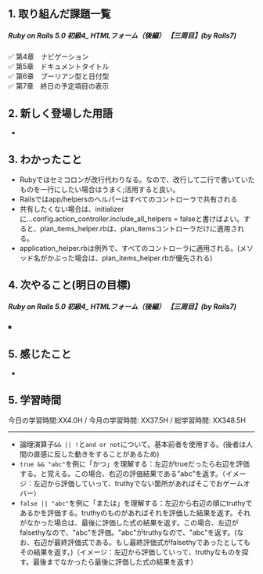 ## 1. 取り組んだ課題一覧
##### Ruby on Rails 5.0 初級4_ HTMLフォーム（後編）   【三周目】(by Rails7)
✅ 第4章　ナビゲーション   
✅ 第5章　ドキュメントタイトル   
✅ 第6章　ブーリアン型と日付型   
✅ 第7章　終日の予定項目の表示

## 2. 新しく登場した用語
- 

## 3. わかったこと
- Rubyではセミコロンが改行代わりなる。なので、改行して二行で書いていたものを一行にしたい場合はうまく;活用すると良い。
- Railsではapp/helpersのヘルパーはすべてのコントローラで共有される
- 共有したくない場合は、initializerに...config.action_controller.include_all_helpers = falseと書けばよい。すると、plan_items_helper.rbは、plan_itemsコントローラだけに適用される。
- application_helper.rbは例外で、すべてのコントローラに適用される。(メソッド名がかぶった場合は、plan_items_helper.rbが優先される)

## 4. 次やること(明日の目標) 
##### Ruby on Rails 5.0 初級4_ HTMLフォーム（後編）   【三周目】(by Rails7)
⏹ 

## 5. 感じたこと
- 

## 5. 学習時間
今日の学習時間:XX4.0H / 今月の学習時間: XX37.5H / 総学習時間: XX348.5H　

----------
- 論理演算子```&& || !```と```and or not```について。基本前者を使用する。(後者は人間の直感に反した動きをすることがあるため)
- ```true && "abc"```を例に「かつ」を理解する：左辺がtrueだったら右辺を評価する。と覚える。この場合、右辺の評価結果である"abc"を返す。（イメージ：左辺から評価していって、truthyでない箇所があればそこでおゲームオバー）
- ```false || "abc"```を例に「または」を理解する：左辺から右辺の順にtruthyであるかを評価する。truthyのものがあればそれを評価した結果を返す。それがなかった場合は、最後に評価した式の結果を返す。この場合、左辺がfalsethyなので、"abc"を評価。"abc"がtruthyなので、"abc"を返す。(なお、右辺が最終評価式である。もし最終評価式がfalsethyであったとしてもその結果を返す。)（イメージ：左辺から評価していって、truthyなものを探す。最後までなかったら最後に評価した式の結果を返す）
 
